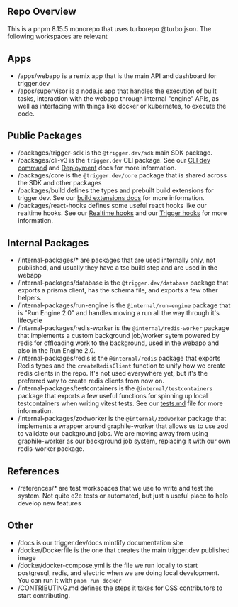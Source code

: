 ## Repo Overview

This is a pnpm 8.15.5 monorepo that uses turborepo @turbo.json. The following workspaces are relevant

## Apps

- <root>/apps/webapp is a remix app that is the main API and dashboard for trigger.dev
- <root>/apps/supervisor is a node.js app that handles the execution of built tasks, interaction with the webapp through internal "engine" APIs, as well as interfacing with things like docker or kubernetes, to execute the code.

## Public Packages

- <root>/packages/trigger-sdk is the `@trigger.dev/sdk` main SDK package.
- <root>/packages/cli-v3 is the `trigger.dev` CLI package. See our [CLI dev command](https://trigger.dev/docs/cli-dev.md) and [Deployment](https://trigger.dev/docs/deployment/overview.md) docs for more information.
- <root>/packages/core is the `@trigger.dev/core` package that is shared across the SDK and other packages
- <root>/packages/build defines the types and prebuilt build extensions for trigger.dev. See our [build extensions docs](https://trigger.dev/docs/config/extensions/overview.md) for more information.
- <root>/packages/react-hooks defines some useful react hooks like our realtime hooks. See our [Realtime hooks](https://trigger.dev/docs/frontend/react-hooks/realtime.md) and our [Trigger hooks](https://trigger.dev/docs/frontend/react-hooks/triggering.md) for more information.

## Internal Packages

- <root>/internal-packages/\* are packages that are used internally only, not published, and usually they have a tsc build step and are used in the webapp
- <root>/internal-packages/database is the `@trigger.dev/database` package that exports a prisma client, has the schema file, and exports a few other helpers.
- <root>/internal-packages/run-engine is the `@internal/run-engine` package that is "Run Engine 2.0" and handles moving a run all the way through it's lifecycle
- <root>/internal-packages/redis-worker is the `@internal/redis-worker` package that implements a custom background job/worker sytem powered by redis for offloading work to the background, used in the webapp and also in the Run Engine 2.0.
- <root>/internal-packages/redis is the `@internal/redis` package that exports Redis types and the `createRedisClient` function to unify how we create redis clients in the repo. It's not used everywhere yet, but it's the preferred way to create redis clients from now on.
- <root>/internal-packages/testcontainers is the `@internal/testcontainers` package that exports a few useful functions for spinning up local testcontainers when writing vitest tests. See our [tests.md](./tests.md) file for more information.
- <root>/internal-packages/zodworker is the `@internal/zodworker` package that implements a wrapper around graphile-worker that allows us to use zod to validate our background jobs. We are moving away from using graphile-worker as our background job system, replacing it with our own redis-worker package.

## References

- <root>/references/\* are test workspaces that we use to write and test the system. Not quite e2e tests or automated, but just a useful place to help develop new features

## Other

- <root>/docs is our trigger.dev/docs mintlify documentation site
- <root>/docker/Dockerfile is the one that creates the main trigger.dev published image
- <root>/docker/docker-compose.yml is the file we run locally to start postgresql, redis, and electric when we are doing local development. You can run it with `pnpm run docker`
- <root>/CONTRIBUTING.md defines the steps it takes for OSS contributors to start contributing.
